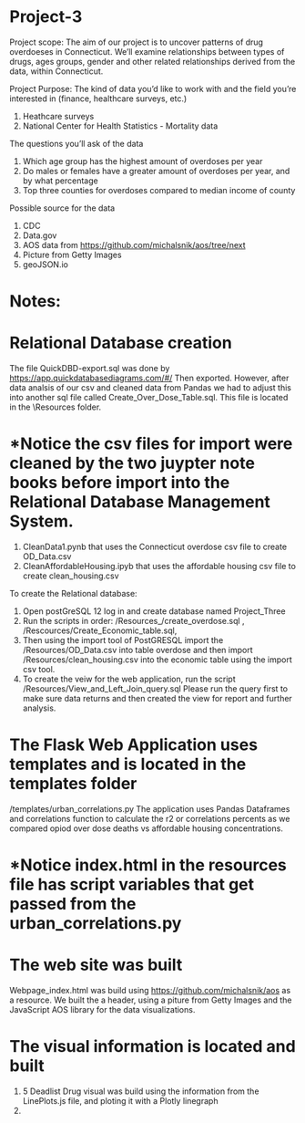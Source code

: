 # Project-3
Project scope:
The aim of our project is to uncover patterns of drug overdoeses in Connecticut. We’ll examine relationships between types of drugs, ages groups, gender and other related relationships derived from the data, within Connecticut.

Project Purpose:
The kind of data you’d like to work with and the field you’re interested in (finance, healthcare surveys, etc.)
1. Heathcare surveys
2. National Center for Health Statistics - Mortality data

The questions you’ll ask of the data
1. Which age group has the highest amount of overdoses per year
2. Do males or females have a greater amount of overdoses per year, and by what percentage
3. Top three counties for overdoses compared to median income of county

Possible source for the data
1. CDC
2. Data.gov
3. AOS data from https://github.com/michalsnik/aos/tree/next
4. Picture from Getty Images
5. geoJSON.io


# Notes:

# Relational Database creation
The file QuickDBD-export.sql was done by https://app.quickdatabasediagrams.com/#/
Then exported. However, after data analsis of our csv and cleaned data from Pandas we had to adjust this into another sql file called Create_Over_Dose_Table.sql.  This file is located in the \Resources folder.
# *Notice the csv files for import were cleaned by the two juypter note books before import into the Relational Database Management System.
1. CleanData1.pynb that uses the Connecticut overdose csv file to create OD_Data.csv
2. CleanAffordableHousing.ipyb that uses the affordable housing csv file to create clean_housing.csv

To create the Relational database:
1. Open postGreSQL 12 log in and create database named Project_Three
2. Run the scripts in order: /Resources_/create_overdose.sql , /Rescources/Create_Economic_table.sql,
3. Then using the import tool of PostGRESQL import the /Resources/OD_Data.csv into table overdose and then import /Resources/clean_housing.csv into the economic table using the import csv tool.
4. To create the veiw for the web application, run the script /Resources/View_and_Left_Join_query.sql 
Please run the query first to make sure data returns and then created the view for report and further analysis.

# The Flask Web Application uses templates and is located in the templates folder
/templates/urban_correlations.py
The application uses Pandas Dataframes and correlations function to calculate the r2 or correlations percents as we compared opiod over dose deaths vs affordable housing concentrations.
# *Notice index.html in the resources file has script variables that get passed from the urban_correlations.py

# The web site was built
Webpage_index.html was build using https://github.com/michalsnik/aos as a resource. We built the a header, using a piture from Getty Images and the JavaScript AOS library for the data visualizations.

# The visual information is located and built
1. 5 Deadlist Drug visual was build using the information from the LinePlots.js file, and ploting it with a Plotly linegraph
2.  
